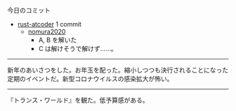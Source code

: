 今日のコミット

- [rust-atcoder](https://github.com/bouzuya/rust-atcoder) 1 commit
  - [nomura2020](https://github.com/bouzuya/rust-atcoder/commit/0476a3763c99ff382415b242d2922dd789274a67)
    - A, B を解いた
    - C は解けそうで解けず……。

---

新年のあいさつをした。お年玉を配った。縮小しつつも決行されることになった定期のイベントだ。新型コロナウイルスの感染拡大が怖い。

---

『トランス・ワールド』を観た。低予算感がある。
